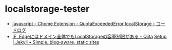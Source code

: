 # localstorage-tester

- [javascript - Chome Extension - QuotaExceededError localStorage - コードログ](https://stackoverflow.com/questions/43142660/chome-extension-quotaexceedederror-localstorage)
- [IE, Edgeにはドメイン全体でもLocalStorageの容量制限がある - Qiita](https://qiita.com/non_cal/items/b8a3779f93a252f0f796)
[Setup | Jekyll • Simple, blog-aware, static sites](https://jekyllrb.com/docs/step-by-step/01-setup/)
